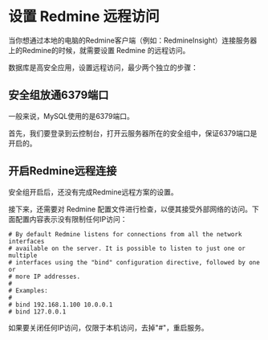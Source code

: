 # 设置 Redmine 远程访问

当你想通过本地的电脑的Redmine客户端（例如：RedmineInsight）连接服务器上的Redmine的时候，就需要设置 Redmine 的远程访问。

数据库是高安全应用，设置远程访问，最少两个独立的步骤：

## 安全组放通6379端口

一般来说，MySQL使用的是6379端口。  

首先，我们要登录到云控制台，打开云服务器所在的安全组中，保证6379端口是开启的。


## 开启Redmine远程连接

安全组开启后，还没有完成Redmine远程方案的设置。  

接下来，还需要对 Redmine 配置文件进行检查，以便其接受外部网络的访问。下面配置内容表示没有限制任何IP访问：

```
# By default Redmine listens for connections from all the network interfaces
# available on the server. It is possible to listen to just one or multiple
# interfaces using the "bind" configuration directive, followed by one or
# more IP addresses.
#
# Examples:
#
# bind 192.168.1.100 10.0.0.1
# bind 127.0.0.1
```

如果要关闭任何IP访问，仅限于本机访问，去掉"#"，重启服务。
